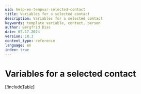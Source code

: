 ```yaml
---
uid: help-en-tempvar-selected-contact
title: Variables for a selected contact
description: Variables for a selected contact
keywords: template variable, contact, person
author: Bergfrid Dias
date: 07.17.2024
version: 10.3
content_type: reference
language: en
index: true
---
```


# Variables for a selected contact

[!include[Table](../../../../../common/includes/variable/table-selected-contact.md)]
